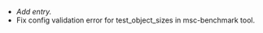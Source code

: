 <!-- To avoid merge conflicts, add items at an arbitrary place in the list. -->

- _Add entry._
- Fix config validation error for test_object_sizes in msc-benchmark tool.
